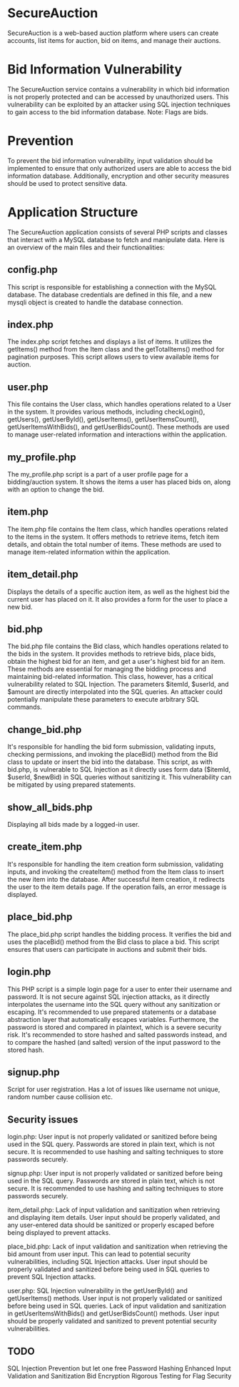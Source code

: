 # SecureAuction
SecureAuction is a web-based auction platform where users can create accounts, list items for auction, bid on items, and manage their auctions.

# Bid Information Vulnerability
The SecureAuction service contains a vulnerability in which bid information is not properly protected and can be accessed by unauthorized users. This vulnerability can be exploited by an attacker using SQL injection techniques to gain access to the bid information database. Note: Flags are bids.

# Prevention
To prevent the bid information vulnerability, input validation should be implemented to ensure that only authorized users are able to access the bid information database. Additionally, encryption and other security measures should be used to protect sensitive data.

# Application Structure
The SecureAuction application consists of several PHP scripts and classes that interact with a MySQL database to fetch and manipulate data. Here is an overview of the main files and their functionalities:

## config.php
This script is responsible for establishing a connection with the MySQL database. The database credentials are defined in this file, and a new mysqli object is created to handle the database connection.

## index.php
The index.php script fetches and displays a list of items. It utilizes the getItems() method from the Item class and the getTotalItems() method for pagination purposes. This script allows users to view available items for auction.

## user.php
This file contains the User class, which handles operations related to a User in the system. It provides various methods, including checkLogin(), getUsers(), getUserById(), getUserItems(), getUserItemsCount(), getUserItemsWithBids(), and getUserBidsCount(). These methods are used to manage user-related information and interactions within the application.

## my_profile.php
The my_profile.php script is a part of a user profile page for a bidding/auction system. It shows the items a user has placed bids on, along with an option to change the bid.

## item.php
The item.php file contains the Item class, which handles operations related to the items in the system. It offers methods to retrieve items, fetch item details, and obtain the total number of items. These methods are used to manage item-related information within the application.

## item_detail.php
Displays the details of a specific auction item, as well as the highest bid the current user has placed on it. It also provides a form for the user to place a new bid.

## bid.php
The bid.php file contains the Bid class, which handles operations related to the bids in the system. It provides methods to retrieve bids, place bids, obtain the highest bid for an item, and get a user's highest bid for an item. These methods are essential for managing the bidding process and maintaining bid-related information. This class, however, has a critical vulnerability related to SQL Injection. The parameters $itemId, $userId, and $amount are directly interpolated into the SQL queries. An attacker could potentially manipulate these parameters to execute arbitrary SQL commands.

## change_bid.php
It's responsible for handling the bid form submission, validating inputs, checking permissions, and invoking the placeBid() method from the Bid class to update or insert the bid into the database. This script, as with bid.php, is vulnerable to SQL Injection as it directly uses form data ($itemId, $userId, $newBid) in SQL queries without sanitizing it. This vulnerability can be mitigated by using prepared statements.

## show_all_bids.php
Displaying all bids made by a logged-in user.

## create_item.php
 It's responsible for handling the item creation form submission, validating inputs, and invoking the createItem() method from the Item class to insert the new item into the database. After successful item creation, it redirects the user to the item details page. If the operation fails, an error message is displayed. 

## place_bid.php
The place_bid.php script handles the bidding process. It verifies the bid and uses the placeBid() method from the Bid class to place a bid. This script ensures that users can participate in auctions and submit their bids.

## login.php
This PHP script is a simple login page for a user to enter their username and password. It is not secure against SQL injection attacks, as it directly interpolates the username into the SQL query without any sanitization or escaping. It's recommended to use prepared statements or a database abstraction layer that automatically escapes variables. Furthermore, the password is stored and compared in plaintext, which is a severe security risk. It's recommended to store hashed and salted passwords instead, and to compare the hashed (and salted) version of the input password to the stored hash.

## signup.php
Script for user registration. Has a lot of issues like username not unique, random number cause collision etc.

## Security issues
login.php:
User input is not properly validated or sanitized before being used in the SQL query. Passwords are stored in plain text, which is not secure. It is recommended to use hashing and salting techniques to store passwords securely.

signup.php:
User input is not properly validated or sanitized before being used in the SQL query. Passwords are stored in plain text, which is not secure. It is recommended to use hashing and salting techniques to store passwords securely.

item_detail.php:
Lack of input validation and sanitization when retrieving and displaying item details. User input should be properly validated, and any user-entered data should be sanitized or properly escaped before being displayed to prevent attacks.

place_bid.php:
Lack of input validation and sanitization when retrieving the bid amount from user input. This can lead to potential security vulnerabilities, including SQL Injection attacks. User input should be properly validated and sanitized before being used in SQL queries to prevent SQL Injection attacks.

user.php:
SQL Injection vulnerability in the getUserById() and getUserItems() methods. User input is not properly validated or sanitized before being used in SQL queries. Lack of input validation and sanitization in getUserItemsWithBids() and getUserBidsCount() methods. User input should be properly validated and sanitized to prevent potential security vulnerabilities.

## TODO
SQL Injection Prevention but let one free
Password Hashing
Enhanced Input Validation and Sanitization
Bid Encryption
Rigorous Testing for Flag Security



